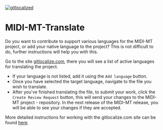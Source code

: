 [![gitlocalized ](https://gitlocalize.com/repo/8873/whole_project/badge.svg)](https://gitlocalize.com/repo/8873)

# MIDI-MT-Translate

Do you want to contribute to support various languages for the MIDI-MT project, or add your native language to the project?
This is not difficult to do, further instructions will help you with this.

Go to the site [gitlocalize.com](https://gitlocalize.com/repo/8873), there you will see a list of active languages for translating the project.

- If your language is not listed, add it using the `Add language` button.
- Once you have selected the target language, navigate to the file you wish to translate.
- After you've finished translating the file, to submit your work, click the `Create Review Request` button, this will send your changes to the MIDI-MT project - repository. In the next release of the MIDI-MT release, you will be able to see your changes if they are accepted.

More detailed instructions for working with the gitlocalize.com site can be found [here](https://docs.gitlocalize.com/how_to_contribute.html).  


